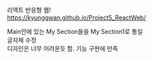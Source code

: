 리액트 반응형 웹!  
https://kyunggwan.github.io/Project5_ReactWeb/  

Main안에 있는 My Section들을 My Section1로 통일  
글자체 수정  
디자인은 너무 어려운듯 함. 기능 구현에 만족  
